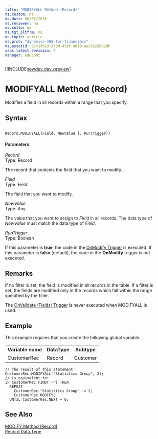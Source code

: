 ```yaml
---
title: "MODIFYALL Method (Record)"
ms.custom: na
ms.date: 06/05/2016
ms.reviewer: na
ms.suite: na
ms.tgt_pltfrm: na
ms.topic: article
ms.prod: "dynamics-365-for-financials"
ms.assetid: 87c1f61d-378d-45ef-a810-ae33622061d6
caps.latest.revision: 7
manager: edupont
---
```


[!INCLUDE[newdev_dev_preview](../includes/newdev_dev_preview.md)]

# MODIFYALL Method (Record)
Modifies a field in all records within a range that you specify.  
  
## Syntax  
  
```  
  
Record.MODIFYALL(Field, NewValue [, RunTrigger])  
```  
  
#### Parameters  
 *Record*  
 Type: Record  
  
 The record that contains the field that you want to modify.  
  
 *Field*  
 Type: Field  
  
 The field that you want to modify.  
  
 *NewValue*  
 Type: Any  
  
 The value that you want to assign to *Field* in all records. The data type of *NewValue* must match the data type of *Field*.  
  
 *RunTrigger*  
 Type: Boolean  
  
 If this parameter is **true**, the code in the [OnModify Trigger](../triggers/devenv-OnModify-Trigger.md) is executed. If this parameter is **false** \(default\), the code in the **OnModify** trigger is not executed.  
  
## Remarks  
 If no filter is set, the field is modified in all records in the table. If a filter is set, the fields are modified only in the records which fall within the range specified by the filter.  
  
 The [OnValidate \(Fields\) Trigger](../triggers/devenv-OnValidate-Fields-Trigger.md) is never executed when MODIFYALL is used.  
  
## Example  
 This example requires that you create the following global variable.  
  
|Variable name|DataType|Subtype|  
|-------------------|--------------|-------------|  
|CustomerRec|Record|Customer|  
  
```  
// The result of this statement:  
CustomerRec.MODIFYALL("Statistics Group", 2);  
// is equivalent to:  
IF CustomerRec.FIND('-') THEN   
  REPEAT  
    CustomerRec."Statistics Group" := 2;  
    CustomerRec.MODIFY;  
  UNTIL CustomerRec.NEXT = 0;  
```  
  
## See Also  
 [MODIFY Method \(Record\)](devenv-MODIFY-Method-Record.md)   
 [Record Data Type](../datatypes/devenv-Record-Data-Type.md)